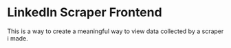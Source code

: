 # LinkedIn Scraper Frontend
This is a way to create a meaningful way to view data collected by a scraper i made.